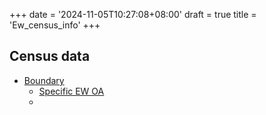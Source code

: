 +++
date = '2024-11-05T10:27:08+08:00'
draft = true
title = 'Ew_census_info'
+++

## Census data

-   [Boundary](https://borders.ukdataservice.ac.uk/easy_download_data.html?data=Ew_oa_2021)
    -   [Specific EW OA](https://borders.ukdataservice.ac.uk/ukborders/easy_download/prebuilt/shape/Ew_oa_2021.zip)
    -   
